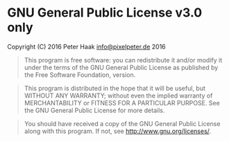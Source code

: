 # GNU General Public License v3.0 only

Copyright (C) 2016 Peter Haak <info@pixelpeter.de> 2016

> This program is free software: you can redistribute it and/or modify it under the terms of the GNU General Public License as published by the Free Software Foundation, version.

>This program is distributed in the hope that it will be useful, but WITHOUT ANY WARRANTY; without even the implied warranty of MERCHANTABILITY or FITNESS FOR A PARTICULAR PURPOSE. See the GNU General Public License for more details.

> You should have received a copy of the GNU General Public License along with this program. If not, see <http://www.gnu.org/licenses/>.
